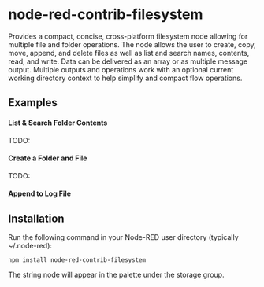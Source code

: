 # node-red-contrib-filesystem
Provides a compact, concise, cross-platform filesystem node allowing for multiple file and
folder operations. The node allows the user to create, copy, move, append, and delete files
as well as list and search names, contents, read, and write. Data can be delivered as an
array or as multiple message output. Multiple outputs and operations work with an optional
current working directory context to help simplify and compact flow operations.

## Examples

#### List & Search Folder Contents

TODO:

#### Create a Folder and File

TODO:

#### Append to Log File


## Installation
Run the following command in your Node-RED user directory (typically ~/.node-red):

    npm install node-red-contrib-filesystem

The string node will appear in the palette under the storage group.
